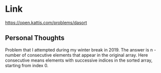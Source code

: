# Link

https://open.kattis.com/problems/dasort

## Personal Thoughts

Problem that I attempted during my winter break in 2019. The answer is n - number of consecutive elements that appear in the original array. Here consecutive means elements with successive indices in the sorted array, starting from index 0.

